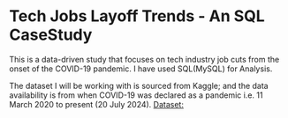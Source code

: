 # Tech Jobs Layoff Trends - An SQL CaseStudy
This is a data-driven study that focuses on tech industry job cuts from the onset of the COVID-19 pandemic. I have used SQL(MySQL) for Analysis.

The dataset I will be working with is sourced from Kaggle; and the data availability is from when COVID-19 was declared as a pandemic i.e. 11 March 2020 to present (20 July 2024).
[Dataset:](https://www.kaggle.com/datasets/swaptr/layoffs-2022)
